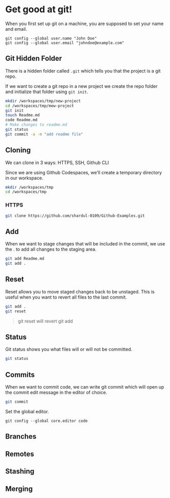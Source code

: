 # Get good at git!

When you first set up git on a machine, you are supposed to set your name and email.

```
git config --global user.name "John Doe"
git config --global user.email "johndoe@example.com"
```


## Git Hidden Folder

There is a hidden folder called `.git` which tells you that the project is a git repo.

If we want to create a git repo in a new project we create the repo folder and initialize that folder using `git init`.

```sh
mkdir /workspaces/tmp/new-project
cd /workspaces/tmp/mew-project
git init
touch Readme.md
code Readme.md
# Make changes to readme.md
git status
git commit -a -m "add readme file"
```

## Cloning

We can clone in 3 ways: HTTPS, SSH, Github CLI

Since we are using Github Codespaces, we'll create a temporary directory in our workspace.

```sh
mkdir /workspaces/tmp
cd /workspaces/tmp
```

### HTTPS
```sh
git clone https://github.com/shardul-0109/Github-Examples.git
```

## Add

When we want to stage changes that will be included in the commit, we use the . to add all changes to the staging area.

```sh
git add Readme.md
git add .
```


## Reset

Reset allows you to move staged changes back to be unstaged.
This is useful when you want to revert all files to the last commit.

```sh
git add .
git reset
```

> git reset will revert git add


## Status

Git status shows you what files will or will not be committed.

```sh
git status
```


## Commits

When we want to commit code, we can write git commit which will open up the commit edit message in the editor of choice.

```sh
git commit
```

Set the global editor.
```
git config --global core.editor code
```

## Branches

## Remotes

## Stashing

## Merging

